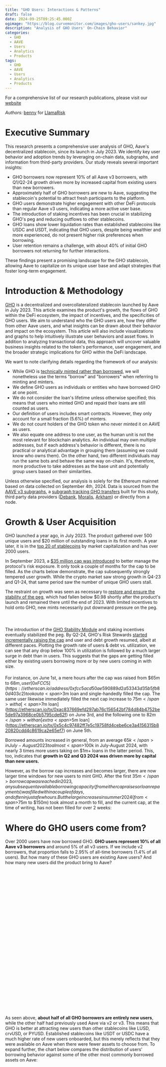 ```yaml
---
title: "GHO Users: Interactions & Patterns"
draft: false
date: 2024-09-25T09:25:45.000Z
ogimage: "https://blog.curvemonitor.com/images/gho-users/sankey.jpg"
description: "Analysis of GHO Users' On-Chain Behavior"
categories:
  - GHO
  - AAVE
  - Users
  - Analytics
  - Products
tags:
  - GHO
  - AAVE
  - Users
  - Analytics
  - Products
---
```


For a comprehensive list of our research publications, please visit our [website](https://www.llamarisk.com/research
)

_Authors:_ [benny](https://warpcast.com/bennylada) for [LlamaRisk](https://x.com/LlamaRisk)

<script src="https://d3js.org/d3.v7.min.js"></script>
<script src="https://cdn.jsdelivr.net/npm/chart.js"></script>
<script src="https://cdn.jsdelivr.net/npm/chartjs-adapter-date-fns"></script>

# Executive Summary

This research presents a comprehensive user analysis of GHO, Aave's decentralized stablecoin, since its launch in July 2023. We identify key user behavior and adoption trends by leveraging on-chain data, subgraphs, and information from third-party providers. Our study reveals several important insights:

- GHO borrowers now represent 10% of all Aave v3 borrowers, with Q1/Q2-24 growth driven more by increased capital from existing users than new borrowers.
- Approximately half of GHO borrowers are new to Aave, suggesting the stablecoin's potential to attract fresh participants to the platform.
- GHO users demonstrate higher engagement with other DeFi protocols than regular Aave v3 users, indicating a more active user base.
- The introduction of staking incentives has been crucial in stabilizing GHO's peg and reducing outflows to other stablecoins.
- GHO loans show lower liquidation rates than established stablecoins like USDC and USDT, indicating that GHO users, despite being wealthier and more experienced, do not present higher risk preferences when borrowing.
- User retention remains a challenge, with about 40% of initial GHO borrowers not returning for further interactions.

These findings present a promising landscape for the GHO stablecoin, allowing Aave to capitalize on its unique user base and adapt strategies that foster long-term engagement.

# Introduction & Methodology

[GHO](https://docs.gho.xyz/) is a decentralized and overcollateralized stablecoin launched by Aave in July 2023.
This article examines the product's growth, the flows of GHO within the DeFi ecosystem, the impact of incentives, and the specificities of GHO users.
We aim to understand who the GHO users are, how they differ from other Aave users, and what insights can be drawn about their behavior and impact on the ecosystem. This article will also include visualizations and graphs to help intuitively illustrate user behaviors and asset flows.
In addition to analyzing transactional data, this approach will uncover valuable business insights related to the token's performance, user engagement, and the broader strategic implications for GHO within the DeFi landscape.

We want to note clarifying details regarding the framework of our analysis:

- While GHO is [technically minted rather than borrowed](https://docs.gho.xyz/concepts/how-gho-works/gho-implementation), we will nonetheless use the terms "borrow" and "borrowers" when referring to minting and minters.
- We define GHO users as individuals or entities who have borrowed GHO at one point.
- We do not consider the loan's lifetime unless otherwise specified; this means that users who minted GHO and repaid their loans are still counted as users.
- Our definition of users includes smart contracts. However, they only account for a small fraction (5.6%) of minters.
- We do not count holders of the GHO token who never minted it on AAVE as users.
- We also equate one address to one user, as the human unit is not the most relevant for blockchain analytics. An individual may own multiple addresses, but if each address's behavior is different, there is no practical or analytical advantage in grouping them (assuming we could know who owns them). On the other hand, two different individuals may run the same bots and behave the same way on-chain. It's, therefore, more productive to take addresses as the base unit and potentially group users based on their similarities.

Unless otherwise specified, our analysis is solely for the Ethereum mainnet based on data collected on September 4th, 2024.
Data is sourced from the [AAVE v3 subgraphs](https://github.com/aave/protocol-subgraphs/tree/main/src), a [subgraph tracking GHO transfers](https://github.com/benber86/gho_token_subgraph) built for this study, third party data providers ([Debank](https://debank.com/), [Moralis](https://moralis.io/), [Arkham](https://platform.arkhamintelligence.com/)) or directly from a node.

# Growth & User Acquisition

GHO launched a year ago, in July 2023.
The product gathered over 500 unique users and $20 million of outstanding loans in its first month.
A year later, it is in the [top 20 of stablecoins](https://www.coingecko.com/en/categories/stablecoins) by market capitalization and has over 2000 users.

In September 2023, a [$35 million cap was introduced](https://governance-v2.aave.com/governance/proposal/308/) to better manage the protocol's risk exposure.
It only took a couple of months for the cap to be filled.
As the charts below demonstrate, the cap subsequently strongly tempered user growth.
While the crypto market saw strong growth in Q4-23 and Q1-24, that same period saw the number of unique GHO users stall.

The restraint on growth was seen as necessary to [restore and ensure the stability of the peg](https://www.llamarisk.com/research/explainer-series-gho-stablecoin), which had fallen below $0.98 shortly after the product's launch and remained there until the end of 2023.
With limited incentives to hold onto GHO, new mints necessarily put downward pressure on the peg.

<script src="../../js/gho-users/new-users-chart.js"></script>
<script src="../../js/gho-users/debt-chart.js"></script>
<script src="../../js/gho-users/peg-chart.js"></script>
<script src="../../js/gho-users/debt-ceiling-chart.js"></script>

<div style="display: flex; justify-content: space-between; margin-bottom: 20px">
 <div style="width: 48%;">
 <canvas id="linechart-new-users" width="400" height="400"></canvas>
 </div>
 <div style="width: 48%;">
 <canvas id="linechart-debt" width="400" height="400"></canvas>
 </div>
</div>

<div style="display: flex; justify-content: space-between; margin-bottom: 20px">
 <div style="width: 48%;">
 <canvas id="linechart-peg" width="400" height="400"></canvas>
 </div>
 <div style="width: 48%;">
 <canvas id="linechart-ceiling" width="400" height="400"></canvas>
 </div>
</div>

The introduction of the [GHO Stability Module](https://docs.gho.xyz/developer-docs/gho-stability-module) and staking incentives eventually stabilized the peg.
By Q2-24, GHO's Risk Stewards [started incrementally raising the cap](https://governance.aave.com/t/arfc-chaos-labs-risk-stewards-increase-gho-minting-cap-03-01-24/16805) and user and debt growth resumed, albeit at different paces.
Plotting the growth rate of users & debt vs. utilization, we can see that any drop below 100% in utilization is followed by a much larger surge in debt than in users.
This suggests that the gaps are getting filled either by existing users borrowing more or by new users coming in with size.

<script src="../../js/gho-users/growth-and-utilization-chart.js"></script>
<div style="width: 100%; margin-bottom: 20px">
 <canvas id="chart-growth-and-utilization" width="800" height="400"></canvas>
</div>

For instance, on June 1st, a mere hours after the cap was raised from $65m to $68m, user [0xFCC5](https://etherscan.io/address/0xfcc5acd50ae590889d2a53343d35b5fb80d403c2) took out a <span>$3m</span> loan and single-handedly filled the cap.
The same user likewise immediately filled the next cap increase to <span>$75m</span> with a [<span>$7m</span> loan](https://etherscan.io/tx/0xac837669efd297ab76c156542bf784d84b4752be5de97a3968ce0b5795cde62f) on June 3rd, and the following one to <span>$82m</span> with an [extra <span>$5m</span> loan](https://etherscan.io/tx/0x5c4c97482ff7e5c19758fd4cebe6ce3a4156315b820820cdd4c8619ca2e65ef7) on June 5th.

Borrowed amounts increased in general, from an average <span>$65k</span> in July-August 2023 to almost <span>$100k</span> in July-August 2024, with nearly 3 times more users taking on $1m+ loans in the latter period. This, too, indicates that **growth in Q2 and Q3 2024 was driven more by capital than new users.**

However, as the borrow cap increases and becomes larger, there are now larger time windows for new users to mint GHO.
After the first <span>$35m</span> borrow cap was reached in 2023, any subsequent available borrowing capacity (from either cap raises or loan repayments) was filled within a couple of days, and often in just a few hours.
But the large increases in summer 2024 (from <span>$75m</span> to <span>$150m</span>) took almost a month to fill, and the current cap, at the time of writing, has not been filled for over 2 weeks:


<script src="../../js/gho-users/fill-times-chart.js"></script>

<div style="width: 90%; margin: auto; margin-bottom: 20px">
 <canvas id="barchart-fill-times" width="400" height="300"></canvas>
</div>

# Where do GHO users come from?

Over 2000 users have now borrowed GHO.
**GHO users represent 10% of all Aave v3 borrowers** and around 5% of all v3 users.
If we include v2 borrowers, that proportion falls to 2.95% of all-time borrowers (1.4% of all users).
But how many of these GHO users are existing Aave users? And how many new users did the product bring to Aave?


<script src="../../js/gho-users/donut-charts.js"></script>

<div style="display: flex; justify-content: space-between; margin-bottom: 20px">
 <div style="width: 48%; height: 450px;">
 <canvas id="donutChart1"></canvas>
 </div>
 <div style="width: 48%; height: 450px;">
 <canvas id="donutChart2"></canvas>
 </div>
</div>


As seen above, **about half of all GHO borrowers are entirely new users**, while the other half had previously used Aave via v2 or v3.
This means that GHO is better at attracting new users than other stablecoins like LUSD, crvUSD, or PYUSD.
Established stablecoins like USDT or USDC have a much higher rate of new users onboarded, but this merely reflects that they were available on Aave when there were fewer assets to choose from.
To expand further, the chart below compares the distribution of users' borrowing behavior against some of the other most commonly borrowed assets on Aave:


<script src="../../js/gho-users/token-borrowing-patterns.js"></script>

<div style="height: 600px; width: 100%; margin-bottom: 20px">
 <canvas id="tokenBorrowingPatterns"></canvas>
</div>

One key difference between GHO and other assets borrowers is that **new GHO users are less likely to borrow additional assets**.
In fact, out of all the assets in the chart above, new GHO users (understood as users who only ever borrowed GHO or started using Aave by borrowing GHO) are the least likely to borrow other assets after initially borrowing GHO. However, they may continue to borrow more GHO.
The comparatively young market age could explain this, and the situation will likely change as it matures.

GHO users tend to be more active on-chain than other Aave users, making them more inclined to explore the various options within the protocol. **GHO users are twice as likely to engage with other DeFi protocols** than non-GHO users on Aave. There's also a noticeable difference between new users who began using Aave through GHO and existing Aave users who borrowed GHO. The latter are more active across DeFi and tend to favor protocols like Curve and Convex, while new users gravitate more toward restaking protocols such as ether. fi and Eigenlayer.

<script src="../../js/gho-users/protocol-usage-charts.js"></script>
<style>
#chartContainer .h4 {
    color: #ccf !important;
}
</style>
<div id="chartContainer">
 <div style="display: grid; grid-template-columns: 1fr 1fr; gap: 20px; height: 550px; width: 100%; margin-bottom: 60px">
 <div style="height: 280px;">
 <canvas id="v3UsersChart"></canvas>
 </div>
 <div style="height: 280px;">
 <canvas id="ghoUsersChart"></canvas>
 </div>
 <div style="height: 280px;">
 <canvas id="newGhoUsersChart"></canvas>
 </div>
 <div style="height: 280px;">
 <canvas id="existingAaveUsersChart"></canvas>
 </div>
 </div>
</div>



Pendle is one of the most commonly used protocols for both categories of GHO users.
As we cannot track protocol usage before opening a GHO loan (all-cross protocol data was drawn from the state of the user's address as of September 10th via DeBank's API), it is difficult to establish directionality or causality:
Do GHO users move to Pendle to stake? Or are Pendle users coming to AAVE?

An analysis of GHO users' assets on Pendle reveals that they do not primarily go there to earn yield on their GHO. Instead, the tokens they most frequently stake include USDC, USDe, ETH, and LRTs/LSTs. Similarly, only a small number of GHO borrowers use Curve to provide liquidity for GHO. Instead, they are more inclined to provide liquidity in the 3pool (USDC/USDT/DAI) or for ETH pairs.

# Where do GHO users go?

If users do not provide liquidity on Curve or deposit on Pendle, what do they do with their GHO?
The above charts only look at where users currently have assets, which does not capture flows such as trading activities.
To better understand where GHO liquidity moves, we can follow the token's transfer events.
This allows us to see where GHO minters sent their tokens to (first-order flow) and, if they traded them, what tokens they traded GHO for (second-order flow).
We display the flows in USD and total number of transactions in the following chart:

<script src="https://unpkg.com/d3-sankey@0.12.3/dist/d3-sankey.min.js"></script>
<script src="../../js/gho-users/sankey.js"></script>


<div id="ddownsankey" style="margin-top: 40px; margin-bottom: 40px">
 <select id="data-type">
 <option value="volume" selected>USD Volume</option>
 <option value="transactions">Number of Transactions</option>
 </select>
</div>
<div style="text-align: center; width: 100%; margin-bottom: 20px;">
<span style="font-size: 16px; color: #666; font-weight: bold">GHO First and Second Order Flows From Mint</span></div>
<div id="sankey-chart"></div>

<style>
    #sankey-chart {
        width: 100%;
        margin-bottom: 20px;
        height: 600px;
 }
    
    .node rect {
        cursor: move;
        fill-opacity: 0.9;
        shape-rendering: crispEdges;
 }
    
    .node text {
        pointer-events: none;
        text-shadow: 0 1px 0 #fff;
 }
        
    .link:hover path {
        stroke-opacity: 0.5;
 }
    
    .link-tooltip {
        font-size: 10px;
        pointer-events: none;
 }
</style>

The chart shows that while most minters traded their GHO for another stablecoin such as USDC, USDT or DAI, GHO staking and liquidity on DEXes are important supply sinks for the coin.

But, as this is an aggregated view over 1 year, it does not capture some of the changes in GHO flow directionality over time.
In particular, 2024 saw the introduction of [GHO staking](https://governance.aave.com/t/arfc-upgrade-safety-module-with-stkgho/15635/10) which offered incentives for minters to hold on to their GHO rather than immediately trade it for other assets.
Incentives for staking were [increased in February](https://governance.aave.com/t/arfc-amend-safety-module-emissions/16640) and further strengthened by the introduction of the [Merit Program](https://governance.aave.com/t/arfc-merit-a-new-aave-alignment-user-reward-system/16646) in March.

To evaluate the impact of these incentives on flows, we split the data into two different periods using March 15th -- after most incentives were introduced -- as the demarcation date:

<script src="../../js/gho-users/before-after.js"></script>

<div style="height: 300px; margin-bottom: 50px; margin-top: 20px;">
 <canvas id="beforeAfterChart" style="margin-top: 30px;"></canvas>
</div>

The most obvious change is the tremendous increase in the proportion of flows going towards staking, from 3.8% to 19.1%.
The corollary to this increase is a decrease in the flows towards DEXes such as Uniswap (12.8% to 1.2%) or Balancer (11% to 1.8%).
This indicates that the staking program was successful at preventing users from selling GHO for other stablecoins or crypto assets.
Mitigating selling pressure this way did, in turn, help stabilize the peg.

Not all users might indeed have been using DEXes to sell their GHO.
Looking at second-order flows on major DEXes, we can see in the chart below that many users were using DEXes to provide liquidity and get yield on their GHO in the absence of staking rewards.
(_Stablecoins_ means that users traded their GHO for other stables like USDC or USDT, while _Crypto assets_ refers to all other, volatile tokens users have traded GHO for):


<script src="../../js/gho-users/sec-order-merit.js"></script>

<div id="merit-charts">
 <div id="merit-chart-container" style="display: flex; justify-content: space-between; height: 450px; width: 100%; margin-bottom: 20px;">
 </div>
</div>

Incentives thus successfully reduced the outflows towards other stablecoins on the three major mainnet DEXes.
They also reduced flows going towards liquidity pools, particularly on Uniswap v3, which may have reduced available liquidity and destabilized the peg.
However, reducing liquidity providing might also have been necessary to minimize sell pressure on GHO.
Depositing single sided liquidity on Curve or Balancer is equivalent to a partial sell, and on Uni v3 is akin to a sell order.

This comparison is still lacking, as we did not include aggregators such as CowSwap or 1inch since they did not offer an option to LP.
The two periods are also of different lengths, and the supply of GHO was much larger in the second period than in the first.

After normalizing for time and supply and considering all outflows to DEXes, we find that overall **staking incentives reduced outflows to stablecoins by close to 25%**.
Concomitantly, incentives also drastically reduced outflows towards liquidity pools by <span>83%</span>.


<script src="../../js/gho-users/outflow-change-merit.js"></script>

<div style="display: flex; height: 400px; margin-bottom: 50px; margin-top: 10px; text-align: center;">
 <div style="width: 50%; margin: 0 auto;">
 <canvas id="outflowChange" style="margin-top: 10px;"></canvas>
 </div>
</div>

# Liquidations

Liquidations are important to ensure the stability and collateralization of stablecoins like GHO.
They, however, present a risk to lending protocols as they might create bad debt and/or discourage liquidated users from borrowing again.
Therefore, it is worth investigating the prevalence of liquidations among GHO minters and checking whether it is significantly different from other borrowed assets.

There are two things we can look at.
- Total number of liquidations (regardless of the denomination of the liquidated loans) by type of user. This shows whether GHO users' overall borrowing behavior exhibits higher or lower risk preference.
- Proportion of loans of a particular asset that were liquidated. This shows if liquidations can be related to asset attributes.

<script src="../../js/gho-users/liquidations.js"></script>
<script src="../../js/gho-users/liq-prop.js"></script>
<div style="display: flex; justify-content: space-between; height: 450px; width: 100%; margin-bottom: 20px;">
 <div style="width: 50%;">
 <canvas id="liquidationChart"></canvas>
 </div>
 <div style="width: 48%;">
 <canvas id="liqPropChart"></canvas>
 </div>
</div>


At first glance, from the chart on the left, it might seem that GHO minters are more likely to experience a liquidation (10%) compared to other Aave users (8%) and might, therefore, be less risk averse.
However, when further breaking down the numbers, we see that most GHO users who experienced liquidations had previously borrowed on Aave v2 or v3.
That they've experienced more liquidations simply reflects the fact that they've spent more time on the platform.

When we look at asset-specific loans (right), we see instead that **GHO denominated loans are less likely to be liquidated (6%) compared to other major stablecoins like USDC (8%) and USDT (9%).**
For comparison, on [Curve's lending platform](https://crvusd.curve.fi/#/ethereum) hard liquidations for crvUSD borrowers are closer to 10%, with some variation per market.

The lower liquidation rates for crypto-denominated loans can largely be attributed to market conditions since the launch of Aave v3. As crypto assets have generally decreased in value, borrowers of these assets are less likely to face liquidation than those who have borrowed stablecoins using volatile assets as collateral.

Looking at the present state of the market and the distribution of user health scores, GHO users are not significantly different from other asset borrowers with a **1.67 median health score** and similar distribution:

<script src="https://unpkg.com/@sgratzl/chartjs-chart-boxplot@3"></script>
<script src="../../js/gho-users/health-violin.js"></script>
<canvas id="healthViolinChart" height="240px"></canvas>

Overall, health factor distribution is homogenous across all borrowed assets.
As these are aggregated health scores across all loans, a user's score can be counted in different assets (if they have concurrently borrowed multiple assets).

# Collateral Preferences

The types and proportions of collateral supplied are also relatively similar across borrowers, including GHO minters.
ETH (wrapped or staked) is uniformly the leading choice for collateral.
USDC and USDT borrowers are somewhat different, with a collateral mix skewed more towards ETH and BTC than other borrowed assets, including other stablecoins.

<script src="../../js/gho-users/collateral-preference.js"></script>

<div style="height: 600px; width: 100%; margin-bottom: 20px">
 <canvas id="collatPreference"></canvas>
</div>

The chart shows that sometimes a large proportion of people borrowing a token also supply the token as collateral.
This can be due to several reasons, including multiple positions (sometimes asynchronous if different loans are opened separately over time), rate arbitrage, leverage, or liquidity needs.

# Borrowing Patterns

We know that GHO users are slightly less likely to borrow other tokens than other borrowers.
But when they do, they favor established stablecoins like USDC, USDT, DAI, or WETH when borrowing crypto.
This co-utilization pattern is similar to other assets, albeit in lesser proportions.
GHO is a relatively popular borrowing option, considering the age of the asset.
Almost 10% of USDC borrowers also borrow GHO, and roughly one-third of LUSD, PYUSD, and crvUSD borrowers.


<script src="https://cdn.jsdelivr.net/npm/apexcharts"></script>
<script src="../../js/gho-users/borrowed-heatmap.js"></script>
<div id="borrowedHeatmap"></div>

GHO users are less likely to borrow other assets but more likely to borrow GHO again compared to crypto assets or stablecoins like LUSD or crvUSD.
**Almost half of all GHO borrowers will go on to borrow GHO again**.
Only USDC and USDT do better, with 55% of multiple borrows and 10% of users borrowing more than 7 times.

<script src="../../js/gho-users/tx-count.js"></script>
<canvas id="txCountChart" height="180px"></canvas>

# Survival Rates

Expanding beyond repeat borrows of a single asset; we compute the likelihood that a user who started using Aave by borrowing a certain asset will continue to interact with the protocol.
We define continuous interaction as another borrow or supply event (excluding liquidations and repayments), regardless of the asset.
We only consider users who started interacting with Aave in the past year to avoid bias towards assets that have been available for longer.


<script src="../../js/gho-users/survival-rate.js"></script>

<div style="height: 380px;width: 100%; margin-bottom: 20px">
 <canvas id="survivalChart"></canvas>
</div>

From this perspective, users who started using Aave by minting GHO are in the bottom range of assets for user stickiness.
While 8 out of 10 users who started by borrowing PYUSD or LUSD continue transacting on Aave, 40% of GHO minters never interact with the protocol again.

# User Wealth

Using [DeBank data](https://cloud.debank.com/open-api), we collect the USD value and composition of the portfolios of a large sample of Aave v3 users and GHO minters:

<script src="../../js/gho-users/wallet-balance-distribution.js"></script>


<div style="display: flex; justify-content: space-between; height: 300px; width: 100%; margin-bottom: 20px;">
 <div style="width: 48%;">
 <canvas id="walletBalanceDistributionAll"></canvas>
 </div>
 <div style="width: 48%;">
 <canvas id="walletBalanceDistributionGHO"></canvas>
 </div>
</div>
<div style="width: 60%; margin: 0 auto; display: flex; justify-content: center; align-items: center; flex-direction: column;">

<div style="width: 100%; justify-content: center">

| Metric     | Aave v3 Users | GHO Users |
|------------|---------------|-----------|
| Mean       | 602,689 | 644,543 |
| Q1 (25%)   | 171 | 2,572 |
| Median     | 3,097 | 30,369 |
| Q3 (75%)   | 52,379 | 164,741 |
| Max        | 1,334,557,934 | 223,611,758 |
| Gini coef. | 92.8% | 84.7% |

</div>
</div>

GHO users are significantly wealthier, with the **median portfolio value 10 times that of other Aave v3 users**.

If we break down the aggregate value of the users' portfolios, we also see several differences between GHO users and other v3 users.
GHO users are more likely to store their wealth on L2s like Arbitrum or Base.
While the actual distribution and choice of yield source may differ, both categories' portfolios are strongly weighted towards ETH, BTC, and stablecoins:

<script src="../../js/gho-users/donut-charts-comparison.js"></script>

<div id="portfolioChart">
 <div style="display: flex; justify-content: space-between; margin-bottom: 20px">
 <div style="width: 48%; height: 550px;">
 <canvas id="donutChart10"></canvas>
 </div>
 <div style="width: 48%; height: 550px;">
 <canvas id="donutChart20"></canvas>
 </div>
 </div>
</div>


# User Age & Activity

Finally, we take a look at the age and level of activity (using the account's nonce as a proxy) of Aave v3 and GHO users:

<script src="../../js/gho-users/age-violin.js"></script>
<canvas id="violinChart"></canvas>

GHO borrowers appear more experienced, with a median account age of 2.3 years compared to 1.5 years for other Aave users.
They're also much more active on-chain, with a median of 121 transactions against 32 for other users.

# Arbitrum

In the previous section, we only looked at metrics observed on Ethereum mainnet; however [GHO has been available on Arbitrum](https://governance.aave.com/t/arfc-gho-cross-chain-launch/17616/14) since July 2024.
The Arbitrum user base has been growing steadily since, reaching close to 25% of the number of Ethereum users. While it is too early to perform in-depth analysis, it may be covered in future iterations.

An interesting feature so far is that Arbitrum users seem to be more risk-averse than their Ethereum mainnet counterparts.
Less than 3% of the GHO loans have been liquidated so far vs 6% on mainnet.
Also, the median health is higher on Arbitrum, and an (admittedly crude, heuristic) estimation of the prevalence of user leveraging their loans indicates that the practice is more common on Ethereum.
But of course, this may reflect the younger age of the Arbitrum product (only 2 months at the time of writing) and the market's low volatility since the summer.


<script src="../../js/gho-users/arbitrum-users.js"></script>
<script src="../../js/gho-users/new-users-chart-arbi.js"></script>

<div style="display: flex; justify-content: space-between; margin-bottom: 20px">
 <div style="width: 48%;">
 <canvas id="linechart-new-users-arb" width="400" height="447"></canvas>
 </div>
 <div style="width: 48%;">
 <canvas id="arbiCompare" width="400" height="500"></canvas>
 </div>
</div>

# Closing Remarks

The analysis of GHO user behavior provides valuable insights into the evolving landscape of DeFi and the role of Aave's stablecoin in attracting and retaining users. GHO's ability to draw in new participants, particularly with a noteworthy proportion of first-time borrowers, highlights its appeal and the potential for future growth within the ecosystem. The observed loyalty among returning users and a distinct borrowing behavior set GHO apart from more established stablecoins, suggesting that users are increasingly finding value in its unique offerings.

The trends also indicate a vibrant engagement with other DeFi protocols, demonstrating GHO's capacity to foster a cross-protocol interest that can strengthen the overall DeFi landscape. The lower liquidation rates and the significant wealth of GHO users further underscore the product's attractiveness and the careful risk management strategies employed by borrowers.

As GHO continues to mature, this analysis helps to understand how user behaviors adapt to market changes and the effectiveness of incentive structures. The insights gleaned from this study not only underscore the current state of GHO but could also pave the way for future strategic decisions contributing to scaling GHO adoption.

In summary, GHO is not just a stablecoin; it represents a pivotal shift in how users engage with the Aave protocol. It emphasizes the importance of innovation, user experience, and community building to drive the next level of scale for Aave.

